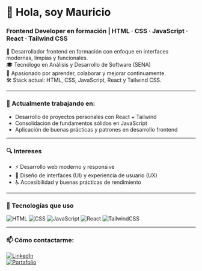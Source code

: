 # 👋 Hola, soy Mauricio  
### Frontend Developer en formación | HTML · CSS · JavaScript · React · Tailwind CSS

🎯 Desarrollador frontend en formación con enfoque en interfaces modernas, limpias y funcionales.  
🎓 Tecnólogo en Análisis y Desarrollo de Software (SENA)  
🚀 Apasionado por aprender, colaborar y mejorar continuamente.  
🛠️ Stack actual: HTML, CSS, JavaScript, React y Tailwind CSS.

---

### 🧩 Actualmente trabajando en:
- Desarrollo de proyectos personales con React + Tailwind
- Consolidación de fundamentos sólidos en JavaScript
- Aplicación de buenas prácticas y patrones en desarrollo frontend

---

### 🔍 Intereses
- ⚡ Desarrollo web moderno y responsive  
- 🎨 Diseño de interfaces (UI) y experiencia de usuario (UX)  
- ♿ Accesibilidad y buenas prácticas de rendimiento

---

### 🧰 Tecnologías que uso
![HTML](https://img.shields.io/badge/HTML5-E34F26?style=flat&logo=html5&logoColor=white)
![CSS](https://img.shields.io/badge/CSS3-1572B6?style=flat&logo=css3&logoColor=white)
![JavaScript](https://img.shields.io/badge/JavaScript-F7DF1E?style=flat&logo=javascript&logoColor=black)
![React](https://img.shields.io/badge/React-20232A?style=flat&logo=react&logoColor=61DAFB)
![TailwindCSS](https://img.shields.io/badge/TailwindCSS-38B2AC?style=flat&logo=tailwind-css&logoColor=white)

---

### 📫 Cómo contactarme:
[![LinkedIn](https://img.shields.io/badge/LinkedIn-Mauricio%20Florez%20Samudio-blue?style=flat&logo=linkedin)](https://www.linkedin.com/in/mauricio-florez-samudio/)  
[![Portafolio](https://img.shields.io/badge/Portafolio-Web-%23000000?style=flat&logo=netlify&logoColor=white)](https://mf-portfolio-dev.netlify.app/)
